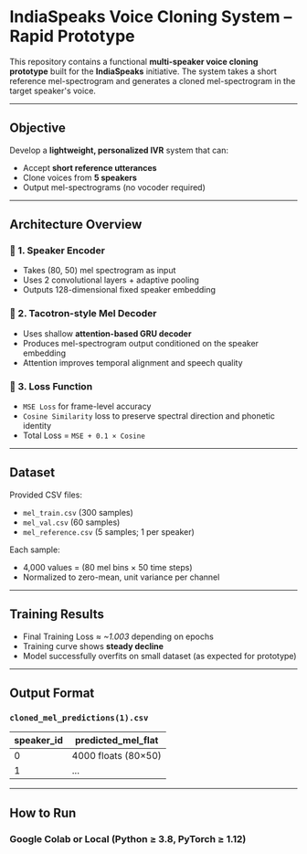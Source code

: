 # IndiaSpeaks Voice Cloning System – Rapid Prototype

This repository contains a functional **multi-speaker voice cloning prototype** built for the **IndiaSpeaks** initiative. The system takes a short reference mel-spectrogram and generates a cloned mel-spectrogram in the target speaker's voice.

---

## Objective

Develop a **lightweight, personalized IVR** system that can:
- Accept **short reference utterances**
- Clone voices from **5 speakers**
- Output mel-spectrograms (no vocoder required)

---

## Architecture Overview

### 🔹 1. **Speaker Encoder**
- Takes (80, 50) mel spectrogram as input
- Uses 2 convolutional layers + adaptive pooling
- Outputs 128-dimensional fixed speaker embedding

### 🔹 2. **Tacotron-style Mel Decoder**
- Uses shallow **attention-based GRU decoder**
- Produces mel-spectrogram output conditioned on the speaker embedding
- Attention improves temporal alignment and speech quality

### 🔹 3. **Loss Function**
- `MSE Loss` for frame-level accuracy
- `Cosine Similarity` loss to preserve spectral direction and phonetic identity
- Total Loss = `MSE + 0.1 × Cosine`

---

## Dataset

Provided CSV files:
- `mel_train.csv` (300 samples)
- `mel_val.csv` (60 samples)
- `mel_reference.csv` (5 samples; 1 per speaker)

Each sample:
- 4,000 values = (80 mel bins × 50 time steps)
- Normalized to zero-mean, unit variance per channel

---
##  Training Results  

- Final Training Loss ≈ *~1.003* depending on epochs  
- Training curve shows **steady decline**  
- Model successfully overfits on small dataset (as expected for prototype)  


---

##  Output Format  

### `cloned_mel_predictions(1).csv`

| speaker_id | predicted_mel_flat     |
|------------|------------------------|
| 0          | 4000 floats (80×50)    |
| 1          | ...                    |

---

##  How to Run  

###  Google Colab or Local (Python ≥ 3.8, PyTorch ≥ 1.12)


